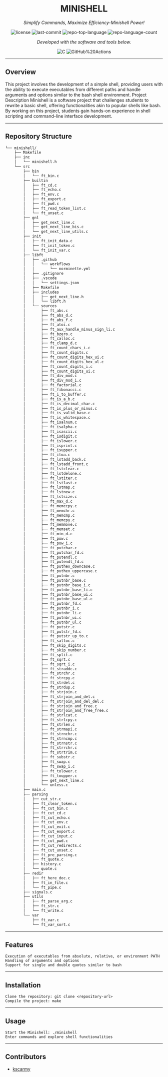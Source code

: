 <p align="center">
    <h1 align="center">MINISHELL</h1>
</p>
<p align="center">
    <em>Simplify Commands, Maximize Efficiency-Minishell Power!</em>
</p>
<p align="center">
	<img src="https://img.shields.io/github/license/mourdani/minishell?style=flat&color=0080ff" alt="license">
	<img src="https://img.shields.io/github/last-commit/mourdani/minishell?style=flat&logo=git&logoColor=white&color=0080ff" alt="last-commit">
	<img src="https://img.shields.io/github/languages/top/mourdani/minishell?style=flat&color=0080ff" alt="repo-top-language">
	<img src="https://img.shields.io/github/languages/count/mourdani/minishell?style=flat&color=0080ff" alt="repo-language-count">
<p>
<p align="center">
		<em>Developed with the software and tools below.</em>
</p>
<p align="center">
	<img src="https://img.shields.io/badge/C-A8B9CC.svg?style=flat&logo=C&logoColor=black" alt="C">
	<img src="https://img.shields.io/badge/GitHub%20Actions-2088FF.svg?style=flat&logo=GitHub-Actions&logoColor=white" alt="GitHub%20Actions">
</p>
<hr>

##  Overview

This project involves the development of a simple shell, providing users with the ability to execute executables from different paths and handle arguments and options similar to the bash shell environment.
Project Description
Minishell is a software project that challenges students to rewrite a basic shell, offering functionalities akin to popular shells like bash. By working on this project, students gain hands-on experience in shell scripting and command-line interface development.

---


##  Repository Structure

```sh
└── minishell/
    ├── Makefile
    ├── inc
    │   └── minishell.h
    └── src
        ├── bin
        │   └── ft_bin.c
        ├── builtin
        │   ├── ft_cd.c
        │   ├── ft_echo.c
        │   ├── ft_env.c
        │   ├── ft_export.c
        │   ├── ft_pwd.c
        │   ├── ft_read_token_list.c
        │   └── ft_unset.c
        ├── gnl
        │   ├── get_next_line.c
        │   ├── get_next_line_bis.c
        │   └── get_next_line_utils.c
        ├── init
        │   ├── ft_init_data.c
        │   ├── ft_init_token.c
        │   └── ft_init_var.c
        ├── libft
        │   ├── .github
        │   │   └── workflows
        │   │       └── norminette.yml
        │   ├── .gitignore
        │   ├── .vscode
        │   │   └── settings.json
        │   ├── Makefile
        │   ├── includes
        │   │   ├── get_next_line.h
        │   │   └── libft.h
        │   └── sources
        │       ├── ft_abs.c
        │       ├── ft_abs_d.c
        │       ├── ft_abs_f.c
        │       ├── ft_atoi.c
        │       ├── ft_aux_handle_minus_sign_li.c
        │       ├── ft_bzero.c
        │       ├── ft_calloc.c
        │       ├── ft_clamp_d.c
        │       ├── ft_count_chars_i.c
        │       ├── ft_count_digits.c
        │       ├── ft_count_digits_hex_ui.c
        │       ├── ft_count_digits_hex_ul.c
        │       ├── ft_count_digits_i.c
        │       ├── ft_count_digits_ui.c
        │       ├── ft_div_mod.c
        │       ├── ft_div_mod_i.c
        │       ├── ft_factorial.c
        │       ├── ft_fibonacci.c
        │       ├── ft_i_to_buffer.c
        │       ├── ft_is_a_b.c
        │       ├── ft_is_decimal_char.c
        │       ├── ft_is_plus_or_minus.c
        │       ├── ft_is_valid_base.c
        │       ├── ft_is_whitespace.c
        │       ├── ft_isalnum.c
        │       ├── ft_isalpha.c
        │       ├── ft_isascii.c
        │       ├── ft_isdigit.c
        │       ├── ft_islower.c
        │       ├── ft_isprint.c
        │       ├── ft_isupper.c
        │       ├── ft_itoa.c
        │       ├── ft_lstadd_back.c
        │       ├── ft_lstadd_front.c
        │       ├── ft_lstclear.c
        │       ├── ft_lstdelone.c
        │       ├── ft_lstiter.c
        │       ├── ft_lstlast.c
        │       ├── ft_lstmap.c
        │       ├── ft_lstnew.c
        │       ├── ft_lstsize.c
        │       ├── ft_max_d.c
        │       ├── ft_memccpy.c
        │       ├── ft_memchr.c
        │       ├── ft_memcmp.c
        │       ├── ft_memcpy.c
        │       ├── ft_memmove.c
        │       ├── ft_memset.c
        │       ├── ft_min_d.c
        │       ├── ft_pow.c
        │       ├── ft_pow_i.c
        │       ├── ft_putchar.c
        │       ├── ft_putchar_fd.c
        │       ├── ft_putendl.c
        │       ├── ft_putendl_fd.c
        │       ├── ft_puthex_downcase.c
        │       ├── ft_puthex_uppercase.c
        │       ├── ft_putnbr.c
        │       ├── ft_putnbr_base.c
        │       ├── ft_putnbr_base_i.c
        │       ├── ft_putnbr_base_li.c
        │       ├── ft_putnbr_base_ui.c
        │       ├── ft_putnbr_base_ul.c
        │       ├── ft_putnbr_fd.c
        │       ├── ft_putnbr_i.c
        │       ├── ft_putnbr_li.c
        │       ├── ft_putnbr_ui.c
        │       ├── ft_putnbr_ul.c
        │       ├── ft_putstr.c
        │       ├── ft_putstr_fd.c
        │       ├── ft_putstr_up_to.c
        │       ├── ft_salloc.c
        │       ├── ft_skip_digits.c
        │       ├── ft_skip_number.c
        │       ├── ft_split.c
        │       ├── ft_sqrt.c
        │       ├── ft_sqrt_i.c
        │       ├── ft_straddc.c
        │       ├── ft_strchr.c
        │       ├── ft_strcpy.c
        │       ├── ft_strdel.c
        │       ├── ft_strdup.c
        │       ├── ft_strjoin.c
        │       ├── ft_strjoin_and_del.c
        │       ├── ft_strjoin_and_del_del.c
        │       ├── ft_strjoin_and_free.c
        │       ├── ft_strjoin_and_free_free.c
        │       ├── ft_strlcat.c
        │       ├── ft_strlcpy.c
        │       ├── ft_strlen.c
        │       ├── ft_strmapi.c
        │       ├── ft_strnchr.c
        │       ├── ft_strncmp.c
        │       ├── ft_strnstr.c
        │       ├── ft_strrchr.c
        │       ├── ft_strtrim.c
        │       ├── ft_substr.c
        │       ├── ft_swap.c
        │       ├── ft_swap_i.c
        │       ├── ft_tolower.c
        │       ├── ft_toupper.c
        │       ├── get_next_line.c
        │       └── unless.c
        ├── main.c
        ├── parsing
        │   ├── cut_str.c
        │   ├── ft_clear_token.c
        │   ├── ft_cut_bin.c
        │   ├── ft_cut_cd.c
        │   ├── ft_cut_echo.c
        │   ├── ft_cut_env.c
        │   ├── ft_cut_exit.c
        │   ├── ft_cut_export.c
        │   ├── ft_cut_input.c
        │   ├── ft_cut_pwd.c
        │   ├── ft_cut_redirects.c
        │   ├── ft_cut_unset.c
        │   ├── ft_pre_parsing.c
        │   ├── ft_quote.c
        │   ├── history.c
        │   └── quote.c
        ├── redir
        │   ├── ft_here_doc.c
        │   ├── ft_in_file.c
        │   └── ft_pipe.c
        ├── signals.c
        ├── utils
        │   ├── ft_parse_arg.c
        │   ├── ft_str.c
        │   └── ft_write.c
        └── var
            ├── ft_var.c
            └── ft_var_sort.c
```

---

## Features

    Execution of executables from absolute, relative, or environment PATH
    Handling of arguments and options
    Support for single and double quotes similar to bash

---

## Installation

    Clone the repository: git clone <repository-url>
    Compile the project: make

---

## Usage

    Start the Minishell: ./minishell
    Enter commands and explore shell functionalities

---

## Contributors
- [kscarmy](https://github.com/kscarmy)
